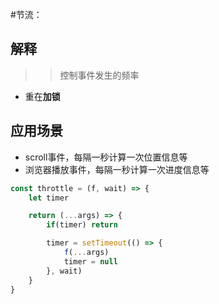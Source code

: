 #节流：
<br />

## 解释

>>控制事件发生的频率
- 重在**加锁**

## 应用场景
- scroll事件，每隔一秒计算一次位置信息等
- 浏览器播放事件，每隔一秒计算一次进度信息等

```JavaScript
const throttle = (f, wait) => {
    let timer

    return (...args) => {
        if(timer) return

        timer = setTimeout(() => {
            f(...args)
            timer = null
        }, wait)
    }
}
```